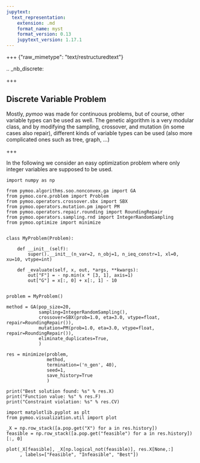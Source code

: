 ```yaml
---
jupytext:
  text_representation:
    extension: .md
    format_name: myst
    format_version: 0.13
    jupytext_version: 1.17.1
---
```


+++ {"raw_mimetype": "text/restructuredtext"}

.. _nb_discrete:

+++

## Discrete Variable Problem

Mostly, *pymoo* was made for continuous problems, but of course, other variable types can be used as well. The genetic algorithm is a very modular class, and by modifying the sampling, crossover, and mutation (in some cases also repair), different kinds of variable types can be used (also more complicated ones such as tree, graph, ...)

+++

In the following we consider an easy optimization problem where only integer variables are supposed to be used.

```{code-cell} ipython3
import numpy as np

from pymoo.algorithms.soo.nonconvex.ga import GA
from pymoo.core.problem import Problem
from pymoo.operators.crossover.sbx import SBX
from pymoo.operators.mutation.pm import PM
from pymoo.operators.repair.rounding import RoundingRepair
from pymoo.operators.sampling.rnd import IntegerRandomSampling
from pymoo.optimize import minimize


class MyProblem(Problem):

    def __init__(self):
        super().__init__(n_var=2, n_obj=1, n_ieq_constr=1, xl=0, xu=10, vtype=int)

    def _evaluate(self, x, out, *args, **kwargs):
        out["F"] = - np.min(x * [3, 1], axis=1)
        out["G"] = x[:, 0] + x[:, 1] - 10


problem = MyProblem()

method = GA(pop_size=20,
            sampling=IntegerRandomSampling(),
            crossover=SBX(prob=1.0, eta=3.0, vtype=float, repair=RoundingRepair()),
            mutation=PM(prob=1.0, eta=3.0, vtype=float, repair=RoundingRepair()),
            eliminate_duplicates=True,
            )

res = minimize(problem,
               method,
               termination=('n_gen', 40),
               seed=1,
               save_history=True
               )

print("Best solution found: %s" % res.X)
print("Function value: %s" % res.F)
print("Constraint violation: %s" % res.CV)
```

```{code-cell} ipython3
import matplotlib.pyplot as plt
from pymoo.visualization.util import plot

_X = np.row_stack([a.pop.get("X") for a in res.history])
feasible = np.row_stack([a.pop.get("feasible") for a in res.history])[:, 0]

plot(_X[feasible], _X[np.logical_not(feasible)], res.X[None,:]
     , labels=["Feasible", "Infeasible", "Best"])
```
